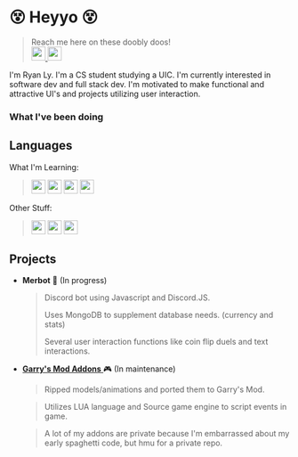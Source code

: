 <!---
rlyjoe2/rlyjoe2 is a ✨ special ✨ repository because its `README.md` (this file) appears on your GitHub profile.
You can click the Preview link to take a look at your changes.
--->
 <link rel="stylesheet" href="https://cdn.jsdelivr.net/gh/devicons/devicon@v2.15.1/devicon.min.css"> 
 
# :dizzy_face: Heyyo :dizzy_face:
> Reach me here on these doobly doos!  
> <a href = "linkedin.com/in/ryan-ly-9a2ab71b7"> <img src="https://raw.githubusercontent.com/peterthehan/peterthehan/master/assets/linkedin.svg" width = 25 /> </a> <a href = "https://www.instagram.com/merble_/"> <img src = "https://raw.githubusercontent.com/hussainweb/hussainweb/main/icons/instagram.png" width = 25 /> </a>

I'm Ryan Ly. I'm a CS student studying a UIC. I'm currently interested in software dev and full stack dev. I'm motivated to make functional and attractive UI's and projects utilizing user interaction.
### What I've been doing

## Languages
  What I'm Learning: 
> <img src="https://cdn.jsdelivr.net/gh/devicons/devicon/icons/javascript/javascript-plain.svg" width = 25 />  <img src="https://cdn.jsdelivr.net/gh/devicons/devicon/icons/java/java-original.svg" width = 25 /> <img src="https://cdn.jsdelivr.net/gh/devicons/devicon/icons/mongodb/mongodb-original-wordmark.svg" width = 25 />  <img src="https://cdn.jsdelivr.net/gh/devicons/devicon/icons/react/react-original-wordmark.svg" width = 25 />
  
  Other Stuff:
  > <img src="https://cdn.jsdelivr.net/gh/devicons/devicon/icons/cplusplus/cplusplus-original.svg" width = 25 /> <img src="https://cdn.jsdelivr.net/gh/devicons/devicon/icons/c/c-original.svg" width = 25 /> <img src="https://cdn.jsdelivr.net/gh/devicons/devicon/icons/python/python-original.svg" width = 25 />
          
          
          
          

## Projects
- **Merbot** :space_invader: (In progress)
   > Discord bot using Javascript and Discord.JS.
   > 
   > Uses MongoDB to supplement database needs. (currency and stats)
   > 
   > Several user interaction functions like coin flip duels and text interactions.
- <a href = "https://steamcommunity.com/sharedfiles/filedetails/?id=2834480388"> **Garry's Mod Addons** </a> :video_game: (In maintenance)
   > Ripped models/animations and ported them to Garry's Mod.

   > Utilizes LUA language and Source game engine to script events in game.

   > A lot of my addons are private because I'm embarrassed about my early spaghetti code, but hmu for a private repo.
 
